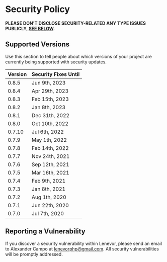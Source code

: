 # Security Policy

**PLEASE DON'T DISCLOSE SECURITY-RELATED ANY TYPE ISSUES PUBLICLY, [SEE BELOW](#reporting-a-vulnerability).**

## Supported Versions

Use this section to tell people about which versions of your project are
currently being supported with security updates.

| Version | Security Fixes Until |
| ------- | -------------------- |
| 0.8.5   | Jun 9th, 2023        |
| 0.8.4   | Apr 29th, 2023       |
| 0.8.3   | Feb 15th, 2023       |
| 0.8.2   | Jan 8th, 2023        |
| 0.8.1   | Dec 31th, 2022       |
| 0.8.0   | Oct 10th, 2022       |
| 0.7.10  | Jul 6th, 2022        |
| 0.7.9   | May 1th, 2022        |
| 0.7.8   | Feb 14th, 2022       |
| 0.7.7   | Nov 24th, 2021       |
| 0.7.6   | Sep 12th, 2021       |
| 0.7.5   | Mar 16th, 2021       |
| 0.7.4   | Feb 9th, 2021        |
| 0.7.3   | Jan 8th, 2021        |
| 0.7.2   | Aug 1th, 2020        |
| 0.7.1   | Jun 22th, 2020       |
| 0.7.0   | Jul 7th, 2020        |

## Reporting a Vulnerability

If you discover a security vulnerability within Lenevor, please send an email to Alexander Campo at lenevorphp@gmail.com. All security vulnerabilities will be promptly addressed.
